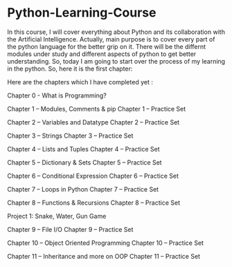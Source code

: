 # Python-Learning-Course
In this course, I will cover everything about Python and its collaboration with the Artificial Intelligence.
Actually, main purpose is to cover every part of the python language for the better grip on it.
There will be the differnt modules under study and different aspects of python to get better understanding.
So, today I am going to start over the process of my learning in the python.
So, here it is the first chapter:

Here are the chapters which I have completed yet :

Chapter 0 - What is Programming?

Chapter 1 – Modules, Comments & pip
Chapter 1 – Practice Set

Chapter 2 – Variables and Datatype
Chapter 2 – Practice Set

Chapter 3 – Strings
Chapter 3 – Practice Set

Chapter 4 – Lists and Tuples
Chapter 4 – Practice Set

Chapter 5 – Dictionary & Sets
Chapter 5 – Practice Set

Chapter 6 – Conditional Expression
Chapter 6 – Practice Set

Chapter 7 – Loops in Python
Chapter 7 – Practice Set

Chapter 8 – Functions & Recursions
Chapter 8 – Practice Set

Project 1: Snake, Water, Gun Game

Chapter 9 – File I/O
Chapter 9 – Practice Set

Chapter 10 – Object Oriented Programming
Chapter 10 – Practice Set

Chapter 11 – Inheritance and more on OOP
Chapter 11 – Practice Set